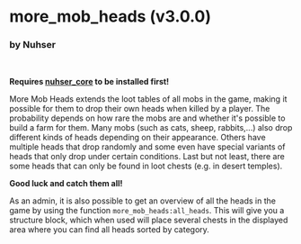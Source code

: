 # more_mob_heads (v3.0.0)
### by Nuhser
<br>

**Requires [nuhser_core](https://github.com/Nuhser/nuhser_core "Nuhser_Core") to be installed first!**

More Mob Heads extends the loot tables of all mobs in the game, making it possible for them to drop their own heads when killed by a player. The probability depends on how rare the mobs are and whether it's possible to build a farm for them. Many mobs (such as cats, sheep, rabbits,...) also drop different kinds of heads depending on their appearance. Others have multiple heads that drop randomly and some even have special variants of heads that only drop under certain conditions. Last but not least, there are some heads that can only be found in loot chests (e.g. in desert temples).

**Good luck and catch them all!**

As an admin, it is also possible to get an overview of all the heads in the game by using the function `more_mob_heads:all_heads`. This will give you a structure block, which when used will place several chests in the displayed area where you can find all heads sorted by category.
